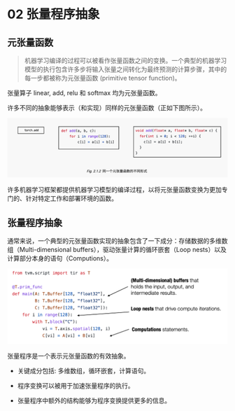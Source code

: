 # 02 张量程序抽象

## 元张量函数

> 机器学习编译的过程可以被看作张量函数之间的变换。一个典型的机器学习模型的执行包含许多步将输入张量之间转化为最终预测的计算步骤，其中的每一步都被称为元张量函数 (primitive tensor function)。

张量算子 linear, add, relu 和 softmax 均为元张量函数。

许多不同的抽象能够表示（和实现）同样的元张量函数（正如下图所示）。

![image-20220714213902823](image/image-20220714213902823.png)

许多机器学习框架都提供机器学习模型的编译过程，以将元张量函数变换为更加专门的、针对特定工作和部署环境的函数。

## 张量程序抽象

通常来说，一个典型的元张量函数实现的抽象包含了一下成分：存储数据的多维数组（Multi-dimensional buffers），驱动张量计算的循环嵌套（Loop nests）以及计算部分本身的语句（Computions）。

![../_images/tensor_func_elements.png](image/tensor_func_elements.png)

张量程序是一个表示元张量函数的有效抽象。

- 关键成分包括: 多维数组，循环嵌套，计算语句。

- 程序变换可以被用于加速张量程序的执行。

- 张量程序中额外的结构能够为程序变换提供更多的信息。
